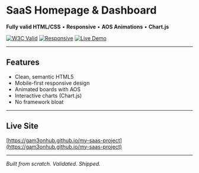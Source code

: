 # SaaS Homepage & Dashboard

**Fully valid HTML/CSS** • **Responsive** • **AOS Animations** • **Chart.js**

[![W3C Valid](https://img.shields.io/badge/W3C-Valid-green?style=flat-square)](https://validator.w3.org/)
[![Responsive](https://img.shields.io/badge/Responsive-100%25-blue)](https://gam3onhub.github.io/my-saas-project)
[![Live Demo](https://img.shields.io/badge/Live-Demo-brightgreen)](https://gam3onhub.github.io/my-saas-project)

---

## Features
- Clean, semantic HTML5
- Mobile-first responsive design
- Animated boards with AOS
- Interactive charts (Chart.js)
- No framework bloat

---

## Live Site
[https://gam3onhub.github.io/my-saas-project](https://gam3onhub.github.io/my-saas-project)

---

*Built from scratch. Validated. Shipped.*
